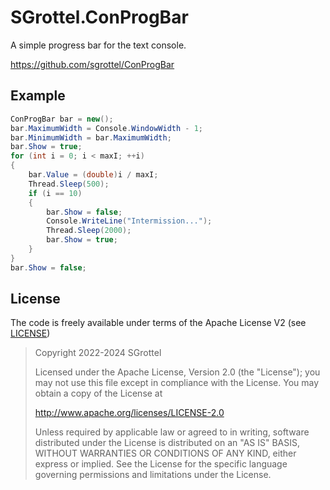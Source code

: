 # SGrottel.ConProgBar
A simple progress bar for the text console.

https://github.com/sgrottel/ConProgBar

## Example
```csharp
ConProgBar bar = new();
bar.MaximumWidth = Console.WindowWidth - 1;
bar.MinimumWidth = bar.MaximumWidth;
bar.Show = true;
for (int i = 0; i < maxI; ++i)
{
	bar.Value = (double)i / maxI;
	Thread.Sleep(500);
	if (i == 10)
	{
		bar.Show = false;
		Console.WriteLine("Intermission...");
		Thread.Sleep(2000);
		bar.Show = true;
	}
}
bar.Show = false;
```

## License
The code is freely available under terms of the Apache License V2 (see [LICENSE](./License))

> Copyright 2022-2024 SGrottel
>
> Licensed under the Apache License, Version 2.0 (the "License");
> you may not use this file except in compliance with the License.
> You may obtain a copy of the License at
>
> http://www.apache.org/licenses/LICENSE-2.0
>
> Unless required by applicable law or agreed to in writing, software
> distributed under the License is distributed on an "AS IS" BASIS,
> WITHOUT WARRANTIES OR CONDITIONS OF ANY KIND, either express or implied.
> See the License for the specific language governing permissions and
> limitations under the License.
